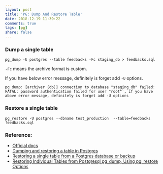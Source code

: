 ```yaml
---
layout: post
title: 'PG: Dump And Restore Table'
date: 2018-12-19 11:39:22
comments: true
tags: [pg]
share: false
---
```


### Dump a single table
```shell
pg_dump -U postgres --table feedbacks -Fc staging_db > feedbacks.sql
```

`-Fc` means the archive format is custom.

If you have below error message, definitely is forget add `-U` options.

```
pg_dump: [archiver (db)] connection to database "staging_db" failed: FATAL: password authentication failed for user "root"`, if you have above error message, definitely is forget add -U options
```
### Restore a single table
```shell
pg_restore -U postgres --dbname test_production  --table=feedbacks feedbacks.sql
```

### Reference:
* [Official docs](https://www.postgresql.org/docs/9.2/app-pgrestore.html)
* [Dumping and restoring a table in Postgres](http://blog.mathandpencil.com/dump-and-restore-table-in-postgres)
* [Restoring a single table from a Postgres database or backup](https://feeding.cloud.geek.nz/posts/restoring-single-table-from-postgres/)
* [Restoring Individual Tables from Postgresql pg_dump, Using pg_restore Options](https://medium.com/@tbeach/restoring-individual-tables-from-postgresql-pg-dump-using-pg-restore-options-ef3ce2b41ab6)

